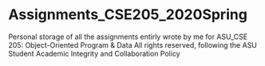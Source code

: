 # Assignments_CSE205_2020Spring
Personal storage of all the assignments entirly wrote by me for ASU_CSE 205: Object-Oriented Program &amp; Data
All rights reserved, following the ASU Student Academic Integrity and Collaboration Policy
